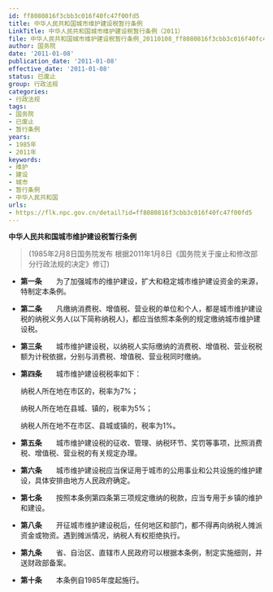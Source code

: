 ```yaml
---
id: ff8080816f3cbb3c016f40fc47f00fd5
title: 中华人民共和国城市维护建设税暂行条例
LinkTitle: 中华人民共和国城市维护建设税暂行条例（2011）
file: 中华人民共和国城市维护建设税暂行条例_20110108_ff8080816f3cbb3c016f40fc47f00fd5.docx
author: 国务院
date: '2011-01-08'
publication_date: '2011-01-08'
effective_date: '2011-01-08'
status: 已废止
group: 行政法规
categories:
- 行政法规
tags:
- 国务院
- 已废止
- 暂行条例
years:
- 1985年
- 2011年
keywords:
- 维护
- 建设
- 城市
- 暂行条例
- 中华人民共和国
urls:
- https://flk.npc.gov.cn/detail?id=ff8080816f3cbb3c016f40fc47f00fd5
---
```


**中华人民共和国城市维护建设税暂行条例**

> (1985年2月8日国务院发布 根据2011年1月8日《国务院关于废止和修改部分行政法规的决定》修订)

- **第一条**　　为了加强城市的维护建设，扩大和稳定城市维护建设资金的来源，特制定本条例。

- **第二条**　　凡缴纳消费税、增值税、营业税的单位和个人，都是城市维护建设税的纳税义务人(以下简称纳税人)，都应当依照本条例的规定缴纳城市维护建设税。

- **第三条**　　城市维护建设税，以纳税人实际缴纳的消费税、增值税、营业税税额为计税依据，分别与消费税、增值税、营业税同时缴纳。

- **第四条**　　城市维护建设税税率如下：

  纳税人所在地在市区的，税率为7%；

  纳税人所在地在县城、镇的，税率为5%；

  纳税人所在地不在市区、县城或镇的，税率为1%。

- **第五条**　　城市维护建设税的征收、管理、纳税环节、奖罚等事项，比照消费税、增值税、营业税的有关规定办理。

- **第六条**　　城市维护建设税应当保证用于城市的公用事业和公共设施的维护建设，具体安排由地方人民政府确定。

- **第七条**　　按照本条例第四条第三项规定缴纳的税款，应当专用于乡镇的维护和建设。

- **第八条**　　开征城市维护建设税后，任何地区和部门，都不得再向纳税人摊派资金或物资。遇到摊派情况，纳税人有权拒绝执行。

- **第九条**　　省、自治区、直辖市人民政府可以根据本条例，制定实施细则，并送财政部备案。

- **第十条**　　本条例自1985年度起施行。
